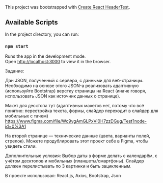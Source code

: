 This project was bootstrapped with [Create React HeaderTest](https://github.com/facebook/create-react-app).

## Available Scripts

In the project directory, you can run:

### `npm start`

Runs the app in the development mode.<br />
Open [http://localhost:3000](http://localhost:3000) to view it in the browser.

Задание: 

Дан JSON, полученный с сервера, с данными для веб-страницы.
Необходимо на основе этого JSON-а реализовать адаптивную (используйте Bootstrap) верстку страницы на React (иначе говоря, использовать JSON как источник данных о странице).

Макет для десктопа тут (адаптивных макетов нет, потому что всё понятно: перестройка текста, формы, слайдер переходит в слайдер для мобильных с тачем) https://www.figma.com/file/Wc9vgAmGLPxVl0H7zzDGug/Test?node-id=0%3A1

На второй странице — технические данные (цвета, варианты полей, стрелок). Можете продублировать этот проект себе в Figma, чтобы увидеть стили.

Дополнительные условия: Выбор даты в форме делать с календарём, с учётом десктопов и мобильных (планшеты/смартфоны). Слайдер должен перелистывать по 3 картинки и быть зацикленным.

В проекте использовал: React.js, Axios, Bootstrap, Json